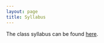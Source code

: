 ```yaml
---
layout: page
title: Syllabus
---
```


The class syllabus can be found [here](https://github.com/ucb-datalab/course_materials_fall2024/blob/main/Astro_128_256_syllabus_Fall2024.pdf).
